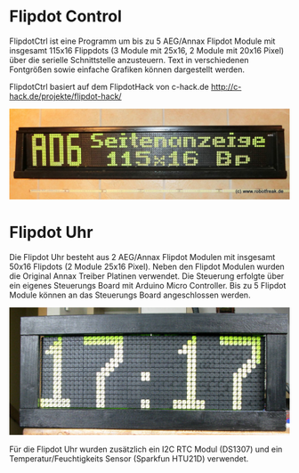 # Flipdot Control

FlipdotCtrl ist eine Programm um bis zu 5 AEG/Annax Flipdot Module mit insgesamt 115x16 Flippdots (3 Module mit 25x16, 2 Module mit 20x16 Pixel) über die serielle Schnittstelle anzusteuern. Text in verschiedenen Fontgrößen sowie einfache Grafiken können dargestellt werden. 

FlipdotCtrl basiert auf dem FlipdotHack von c-hack.de http://c-hack.de/projekte/flipdot-hack/


![Flipdot](Images/CIMG5313.JPG)



# Flipdot Uhr

Die Flipdot Uhr besteht aus 2 AEG/Annax Flipdot Modulen mit insgesamt 50x16 Flipdots (2 Module 25x16 Pixel). Neben den Flipdot Modulen wurden die Original Annax Treiber Platinen verwendet. Die Steuerung erfolgte über ein eigenes Steuerungs Board mit Arduino Micro Controller. Bis zu 5 Flipdot Module können an das Steuerungs Board angeschlossen werden. 

![Flipdot Uhr](Images/FlipDot-Clock-Front.jpg)

Für die Flipdot Uhr wurden zusätzlich ein I2C RTC Modul (DS1307) und ein Temperatur/Feuchtigkeits Sensor (Sparkfun HTU21D) verwendet.
